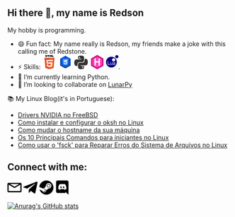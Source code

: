 Hi there 👋, my name is Redson
---

My hobby is programming.

- 😄 Fun fact: My name really is Redson, my friends make a joke with this calling me of Redstone.
- ⚡ Skills: ![Html](images/HTML5-Logo-32.png) ![CSS](images/CSS-3-32.png) ![Python](images/python.png) [![GoHugo](images/gohugo.io.png)](gohugo.io/)![Lua](images/lua.png).
- 🌱 I’m currently learning Python.
- 👯 I’m looking to collaborate on [LunarPy](https://github.com/LunarPyOrg)

📚 My Linux Blog(it's in Portuguese):
<!-- Ignore the medium-story comment, it's just for integration of the RSS Feed -->
<!-- MEDIUM-STORY-LIST:START -->
- [Drivers NVIDIA no FreeBSD](https://www.cafecomterminal.cf/posts/drivers-nvidia-freebsd/)
- [Como instalar e configurar o oksh no Linux](https://www.cafecomterminal.cf/posts/como-instalar-configurar-oksh/)
- [Como mudar o hostname da sua máquina](https://www.cafecomterminal.cf/posts/mudar-hostname/)
- [Os 10 Principais Comandos para iniciantes no Linux](https://www.cafecomterminal.cf/posts/os-10-principais-comandos/)
- [Como usar o 'fsck' para Reparar Erros do Sistema de Arquivos no Linux](https://www.cafecomterminal.cf/posts/fsck/)
<!-- MEDIUM-STORY-LIST:END -->


Connect with me:
---
[<img src="images/envelope.svg" width="32">](mailto:redsonbr81@protonmail.com)  [<img src="images/telegram-original.svg" width="32">](https://t.me/RedsonBr) [<img src="images/steam.svg" width="32">](https://steamcommunity.com/id/RedsonBr) [<img src="images/discord.svg" width="32">](https://discord.com/invite/rYzquvV)

[![Anurag's GitHub stats](https://github-readme-stats.vercel.app/api?username=RedsonBr140&show_icons=true&hide_border=true)]()
